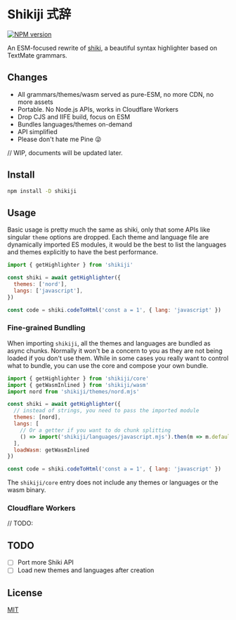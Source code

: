 # Shikiji 式辞

[![NPM version](https://img.shields.io/npm/v/shikiji?color=a1b858&label=)](https://www.npmjs.com/package/shikiji)

An ESM-focused rewrite of [shiki](https://github.com/shikijs/shiki), a beautiful syntax highlighter based on TextMate grammars.

## Changes

- All grammars/themes/wasm served as pure-ESM, no more CDN, no more assets
- Portable. No Node.js APIs, works in Cloudflare Workers
- Drop CJS and IIFE build, focus on ESM
- Bundles languages/themes on-demand
- API simplified
- Please don't hate me Pine 😜

// WIP, documents will be updated later.

## Install

```sh
npm install -D shikiji
```

## Usage

Basic usage is pretty much the same as shiki, only that some APIs like singular `theme` options are dropped. Each theme and language file are dynamically imported ES modules, it would be the best to list the languages and themes explicitly to have the best performance.

```js
import { getHighlighter } from 'shikiji'

const shiki = await getHighlighter({
  themes: ['nord'],
  langs: ['javascript'],
})

const code = shiki.codeToHtml('const a = 1', { lang: 'javascript' })
```

### Fine-grained Bundling

When importing `shikiji`, all the themes and languages are bundled as async chunks. Normally it won't be a concern to you as they are not being loaded if you don't use them. While in some cases you really want to control what to bundle, you can use the core and compose your own bundle.

```js
import { getHighlighter } from 'shikiji/core'
import { getWasmInlined } from 'shikiji/wasm'
import nord from 'shikiji/themes/nord.mjs'

const shiki = await getHighlighter({
  // instead of strings, you need to pass the imported module
  themes: [nord],
  langs: [
    // Or a getter if you want to do chunk splitting
    () => import('shikiji/languages/javascript.mjs').then(m => m.default),
  ],
  loadWasm: getWasmInlined
})

const code = shiki.codeToHtml('const a = 1', { lang: 'javascript' })
```

The `shikiji/core` entry does not include any themes or languages or the wasm binary.

### Cloudflare Workers

// TODO:

## TODO

- [ ] Port more Shiki API
- [ ] Load new themes and languages after creation

## License

[MIT](./LICENSE)
